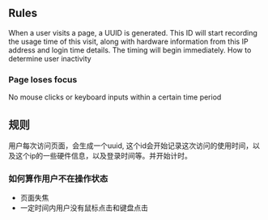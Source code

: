 ## Rules
When a user visits a page, a UUID is generated. This ID will start recording the usage time of this visit, along with hardware information from this IP address and login time details. The timing will begin immediately.
How to determine user inactivity

### Page loses focus
No mouse clicks or keyboard inputs within a certain time period

## 规则
用户每次访问页面，会生成一个uuid, 这个id会开始记录这次访问的使用时间，以及这个ip的一些硬件信息，以及登录时间等。并开始计时。
### 如何算作用户不在操作状态
- 页面失焦
- 一定时间内用户没有鼠标点击和键盘点击